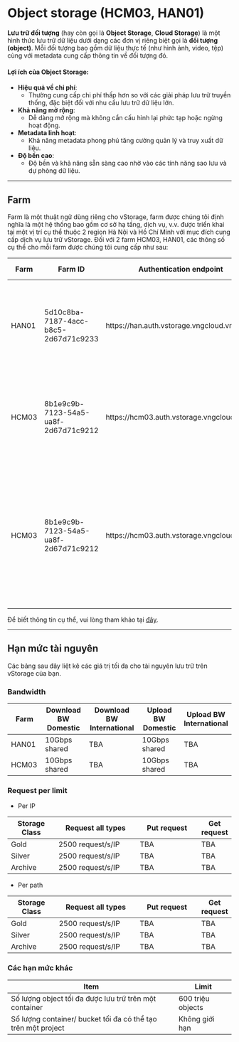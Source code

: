 # Object storage (HCM03, HAN01)

**Lưu trữ đối tượng** (hay còn gọi là **Object Storage**, **Cloud Storage**) là một hình thức lưu trữ dữ liệu dưới dạng các đơn vị riêng biệt gọi là **đối tượng (object)**. Mỗi đối tượng bao gồm dữ liệu thực tế (như hình ảnh, video, tệp) cùng với metadata cung cấp thông tin về đối tượng đó.

#### Lợi ích của Object Storage:

* **Hiệu quả về chi phí**:
  * Thường cung cấp chi phí thấp hơn so với các giải pháp lưu trữ truyền thống, đặc biệt đối với nhu cầu lưu trữ dữ liệu lớn.
* **Khả năng mở rộng**:
  * Dễ dàng mở rộng mà không cần cấu hình lại phức tạp hoặc ngừng hoạt động.
* **Metadata linh hoạt**:
  * Khả năng metadata phong phú tăng cường quản lý và truy xuất dữ liệu.
* **Độ bền cao**:
  * Độ bền và khả năng sẵn sàng cao nhờ vào các tính năng sao lưu và dự phòng dữ liệu.

***

## **Farm**

Farm là một thuật ngữ dùng riêng cho vStorage, farm được chúng tôi định nghĩa là một hệ thống bao gồm cơ sở hạ tầng, dịch vụ, v.v. được triển khai tại một vị trí cụ thể thuộc 2 region Hà Nội và Hồ Chí Minh với mục đích cung cấp dịch vụ lưu trữ vStorage. Đối với 2 farm HCM03, HAN01, các thông số cụ thể cho mỗi farm được chúng tôi cung cấp như sau:&#x20;

<table data-full-width="true"><thead><tr><th width="107.80000000000001">Farm</th><th width="200">Farm ID </th><th width="213">Authentication endpoint</th><th width="197">vStorage endpoint</th><th>Mục đích sử dụng</th></tr></thead><tbody><tr><td>HAN01</td><td>5d10c8ba-7187-4acc-b8c5-2d67d71c9233</td><td>https://han.auth.vstorage.vngcloud.vn/v3</td><td>https://han01.vstorage.vngcloud.vn</td><td>Farm phục vụ đa mục đích và được dùng chung cho dữ liệu khởi tạo project tại Region Hà Nội.</td></tr><tr><td>HCM03</td><td>8b1e9c9b-7123-54a5-ua8f-2d67d71c9212</td><td>https://hcm03.auth.vstorage.vngcloud.vn/v3</td><td>https://hcm03.vstorage.vngcloud.vn</td><td>Farm phục vụ đa mục đích và được dùng chung cho dữ liệu khởi tạo project tại Region Hồ Chí Minh.</td></tr><tr><td>HCM03</td><td>8b1e9c9b-7123-54a5-ua8f-2d67d71c9212</td><td>https://hcm03.auth.vstorage.vngcloud.vn/v3</td><td>https://hcm03-encrypt.vstorage.vngcloud.vn</td><td>Khi sử dụng encryption endpoint này, dữ liệu của bạn sẽ được tự động mã hóa khi tải tệp tin lên vStorage theo đúng chuẩn mã hóa AES-256.</td></tr></tbody></table>

Để biết thông tin cụ thể, vui lòng tham khảo tại [đây](vstorage-la-gi/farm-la-gi.md).

***

## Hạn mức tài nguyên

Các bảng sau đây liệt kê các giá trị tối đa cho tài nguyên lưu trữ trên vStorage của bạn.

### Bandwidth

<table data-full-width="true"><thead><tr><th width="113">Farm</th><th width="210">Download BW Domestic</th><th width="238">Download BW International</th><th width="198">Upload BW Domestic</th><th>Upload BW International</th></tr></thead><tbody><tr><td>HAN01</td><td>10Gbps shared</td><td>TBA</td><td>10Gbps shared</td><td>TBA</td></tr><tr><td>HCM03</td><td>10Gbps shared</td><td>TBA</td><td>10Gbps shared</td><td>TBA</td></tr></tbody></table>

### Request per limit

* Per IP

<table data-full-width="true"><thead><tr><th width="167">Storage Class</th><th width="361">Request all types</th><th width="283">Put request</th><th>Get request</th></tr></thead><tbody><tr><td>Gold</td><td>2500 request/s/IP</td><td>TBA</td><td>TBA</td></tr><tr><td>Silver</td><td>2500 request/s/IP</td><td>TBA</td><td>TBA</td></tr><tr><td>Archive</td><td>2500 request/s/IP</td><td>TBA</td><td>TBA</td></tr></tbody></table>

* Per path

<table data-full-width="true"><thead><tr><th width="171">Storage Class</th><th width="358">Request all types</th><th width="285">Put request</th><th>Get request</th></tr></thead><tbody><tr><td>Gold</td><td>2500 request/s/IP</td><td>TBA</td><td>TBA</td></tr><tr><td>Silver</td><td>2500 request/s/IP</td><td>TBA</td><td>TBA</td></tr><tr><td>Archive</td><td>2500 request/s/IP</td><td>TBA</td><td>TBA</td></tr></tbody></table>

### Các hạn mức khác

<table data-full-width="true"><thead><tr><th>Item</th><th>Limit</th></tr></thead><tbody><tr><td>Số lượng object tối đa được lưu trữ trên một container</td><td>600 triệu objects</td></tr><tr><td>Số lượng container/ bucket tối đa có thể tạo trên một project</td><td>Không giới hạn</td></tr></tbody></table>
